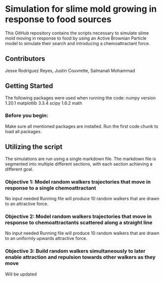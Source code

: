 # Simulation for slime mold growing in response to food sources
This GitHub repository contains the scripts necessary to simulate slime mold moving in response to food by using an Active Brownian Particle model to simulate their search and introducing a chemoattractant force.

## Contributors
Jesse Rodriguez Reyes, Justin Couvrette, Salmanali Mohammad

## Getting Started
The following packages were used when running the code:
numpy version 1.20.1
matplotlib 3.3.4
scipy 1.6.2
math 

### Before you begin:
Make sure all mentioned packages are installed. Run the first code chunk to load all packages.

## Utilizing the script
The simulations are run using a single markdown file. The markdown file is segmented into multiple different sections, with each section achieving a different goal. 

### Objective 1: Model random walkers trajectories that move in response to a single chemoattractant
No input needed
Running file will produce 10 random walkers that are drawn to an attractive force.
### Objective 2: Model random walkers trajectories that move in response to chemoattractants scattered along a straight line
No input needed
Running file will produce 10 random walkers that are drawn to an uniformly upwards attractive force.
### Objective 3: Build random walkers simultaneously to later enable attraction and repulsion towards other walkers as they move
Will be updated
